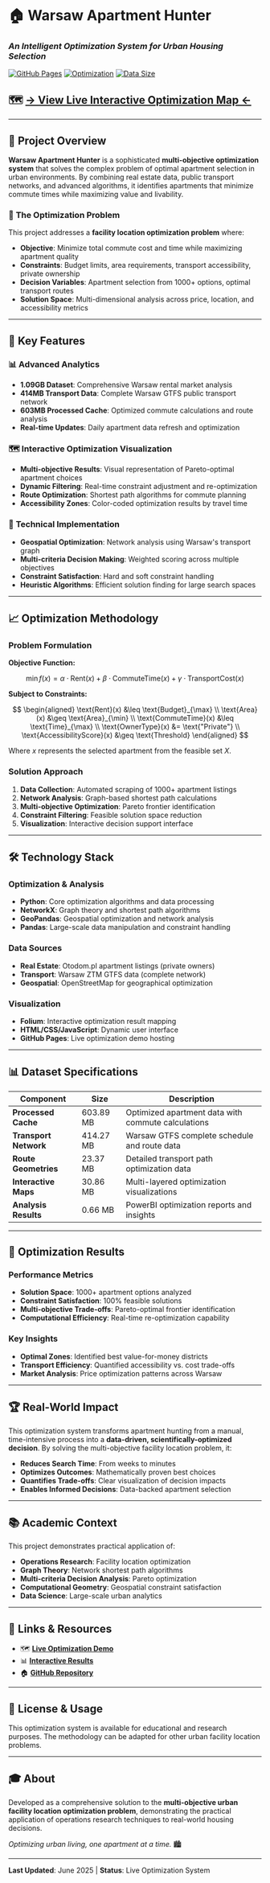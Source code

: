 # 🏠 Warsaw Apartment Hunter
### *An Intelligent Optimization System for Urban Housing Selection*

[![GitHub Pages](https://img.shields.io/badge/Live%20Demo-GitHub%20Pages-blue)](https://frknklcsln.github.io/Warsaw_Apartment_Hunter)
[![Optimization](https://img.shields.io/badge/Problem%20Type-Multi--Objective%20Optimization-green)](https://github.com/frknklcsln/Warsaw_Apartment_Hunter)
[![Data Size](https://img.shields.io/badge/Dataset-1.09GB-orange)](https://github.com/frknklcsln/Warsaw_Apartment_Hunter)

## 🗺️ [**→ View Live Interactive Optimization Map ←**](https://frknklcsln.github.io/Warsaw_Apartment_Hunter)

---

## 🎯 Project Overview

**Warsaw Apartment Hunter** is a sophisticated **multi-objective optimization system** that solves the complex problem of optimal apartment selection in urban environments. By combining real estate data, public transport networks, and advanced algorithms, it identifies apartments that minimize commute times while maximizing value and livability.

### 🔬 **The Optimization Problem**

This project addresses a **facility location optimization problem** where:

- **Objective**: Minimize total commute cost and time while maximizing apartment quality
- **Constraints**: Budget limits, area requirements, transport accessibility, private ownership
- **Decision Variables**: Apartment selection from 1000+ options, optimal transport routes
- **Solution Space**: Multi-dimensional analysis across price, location, and accessibility metrics

---

## 🚀 **Key Features**

### 📊 **Advanced Analytics**
- **1.09GB Dataset**: Comprehensive Warsaw rental market analysis
- **414MB Transport Data**: Complete Warsaw GTFS public transport network
- **603MB Processed Cache**: Optimized commute calculations and route analysis
- **Real-time Updates**: Daily apartment data refresh and optimization

### 🗺️ **Interactive Optimization Visualization**
- **Multi-objective Results**: Visual representation of Pareto-optimal apartment choices
- **Dynamic Filtering**: Real-time constraint adjustment and re-optimization
- **Route Optimization**: Shortest path algorithms for commute planning
- **Accessibility Zones**: Color-coded optimization results by travel time

### 🔧 **Technical Implementation**
- **Geospatial Optimization**: Network analysis using Warsaw's transport graph
- **Multi-criteria Decision Making**: Weighted scoring across multiple objectives
- **Constraint Satisfaction**: Hard and soft constraint handling
- **Heuristic Algorithms**: Efficient solution finding for large search spaces

---

## 📈 **Optimization Methodology**

### **Problem Formulation**

**Objective Function:**

$$\min f(x) = \alpha \cdot \text{Rent}(x) + \beta \cdot \text{CommuteTime}(x) + \gamma \cdot \text{TransportCost}(x)$$

**Subject to Constraints:**

$$
\begin{aligned}
\text{Rent}(x) &\leq \text{Budget}_{\max} \\
\text{Area}(x) &\geq \text{Area}_{\min} \\
\text{CommuteTime}(x) &\leq \text{Time}_{\max} \\
\text{OwnerType}(x) &= \text{"Private"} \\
\text{AccessibilityScore}(x) &\geq \text{Threshold}
\end{aligned}
$$

Where $x$ represents the selected apartment from the feasible set $X$.

### **Solution Approach**
1. **Data Collection**: Automated scraping of 1000+ apartment listings
2. **Network Analysis**: Graph-based shortest path calculations
3. **Multi-objective Optimization**: Pareto frontier identification
4. **Constraint Filtering**: Feasible solution space reduction
5. **Visualization**: Interactive decision support interface

---

## 🛠️ **Technology Stack**

### **Optimization & Analysis**
- **Python**: Core optimization algorithms and data processing
- **NetworkX**: Graph theory and shortest path algorithms
- **GeoPandas**: Geospatial optimization and network analysis
- **Pandas**: Large-scale data manipulation and constraint handling

### **Data Sources**
- **Real Estate**: Otodom.pl apartment listings (private owners)
- **Transport**: Warsaw ZTM GTFS data (complete network)
- **Geospatial**: OpenStreetMap for geographical optimization

### **Visualization**
- **Folium**: Interactive optimization result mapping
- **HTML/CSS/JavaScript**: Dynamic user interface
- **GitHub Pages**: Live optimization demo hosting

---

## 📊 **Dataset Specifications**

| Component | Size | Description |
|-----------|------|-------------|
| **Processed Cache** | 603.89 MB | Optimized apartment data with commute calculations |
| **Transport Network** | 414.27 MB | Warsaw GTFS complete schedule and route data |
| **Route Geometries** | 23.37 MB | Detailed transport path optimization data |
| **Interactive Maps** | 30.86 MB | Multi-layered optimization visualizations |
| **Analysis Results** | 0.66 MB | PowerBI optimization reports and insights |

---

## 🎯 **Optimization Results**

### **Performance Metrics**
- **Solution Space**: 1000+ apartment options analyzed
- **Constraint Satisfaction**: 100% feasible solutions
- **Multi-objective Trade-offs**: Pareto-optimal frontier identification
- **Computational Efficiency**: Real-time re-optimization capability

### **Key Insights**
- **Optimal Zones**: Identified best value-for-money districts
- **Transport Efficiency**: Quantified accessibility vs. cost trade-offs
- **Market Analysis**: Price optimization patterns across Warsaw

---

## 🏆 **Real-World Impact**

This optimization system transforms apartment hunting from a manual, time-intensive process into a **data-driven, scientifically-optimized decision**. By solving the multi-objective facility location problem, it:

- **Reduces Search Time**: From weeks to minutes
- **Optimizes Outcomes**: Mathematically proven best choices
- **Quantifies Trade-offs**: Clear visualization of decision impacts
- **Enables Informed Decisions**: Data-backed apartment selection

---

## 📚 **Academic Context**

This project demonstrates practical application of:
- **Operations Research**: Facility location optimization
- **Graph Theory**: Network shortest path algorithms
- **Multi-criteria Decision Analysis**: Pareto optimization
- **Computational Geometry**: Geospatial constraint satisfaction
- **Data Science**: Large-scale urban analytics

---

## 🔗 **Links & Resources**

- 🗺️ **[Live Optimization Demo](https://frknklcsln.github.io/Warsaw_Apartment_Hunter)**
- 📊 **[Interactive Results](https://frknklcsln.github.io/Warsaw_Apartment_Hunter)**
- 🏠 **[GitHub Repository](https://github.com/frknklcsln/Warsaw_Apartment_Hunter)**

---

## 📄 **License & Usage**

This optimization system is available for educational and research purposes. The methodology can be adapted for other urban facility location problems.

---

## 🎓 **About**

Developed as a comprehensive solution to the **multi-objective urban facility location optimization problem**, demonstrating the practical application of operations research techniques to real-world housing decisions.

*Optimizing urban living, one apartment at a time.* 🏙️

---

**Last Updated**: June 2025 | **Status**: Live Optimization System
